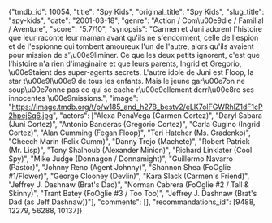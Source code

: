 {"tmdb_id": 10054, "title": "Spy Kids", "original_title": "Spy Kids", "slug_title": "spy-kids", "date": "2001-03-18", "genre": "Action / Com\u00e9die / Familial / Aventure", "score": "5.7/10", "synopsis": "Carmen et Juni adorent l'histoire que leur raconte leur maman avant qu'ils ne s'endorment, celle de l'espion et de l'espionne qui tombent amoureux l'un de l'autre, alors qu'ils avaient pour mission de s'\u00e9liminer. Ce que les deux petits ignorent, c'est que l'histoire n'a rien d'imaginaire et que leurs parents, Ingrid et Gregorio, \u00e9taient des super-agents secrets. L'autre idole de Juni est Floop, la star t\u00e9l\u00e9 de tous les enfants. Mais le jeune gar\u00e7on ne soup\u00e7onne pas ce qui se cache r\u00e9ellement derri\u00e8re ses innocentes \u00e9missions.", "image": "https://image.tmdb.org/t/p/w185_and_h278_bestv2/eLK7olFGWRhlZ1dF1cP2hpejSq6.jpg", "actors": ["Alexa PenaVega (Carmen Cortez)", "Daryl Sabara (Juni Cortez)", "Antonio Banderas (Gregorio Cortez)", "Carla Gugino (Ingrid Cortez)", "Alan Cumming (Fegan Floop)", "Teri Hatcher (Ms. Gradenko)", "Cheech Marin (Felix Gumm)", "Danny Trejo (Machete)", "Robert Patrick (Mr. Lisp)", "Tony Shalhoub (Alexander Minion)", "Richard Linklater (Cool Spy)", "Mike Judge (Donnagon / Donnamight)", "Guillermo Navarro (Pastor)", "Johnny Reno (Agent Johnny)", "Shannon Shea (FoOglie #1/Flower)", "George Clooney (Devlin)", "Kara Slack (Carmen's Friend)", "Jeffrey J. Dashnaw (Brat's Dad)", "Norman Cabrera (FoOglie #2 / Tall & Skinny)", "Trant Batey (FoOglie #3 / Too Too)", "Jeffrey J. Dashnaw (Brat's Dad (as Jeff Dashnaw))"], "comments": [], "recommandations_id": [9488, 12279, 56288, 10137]}